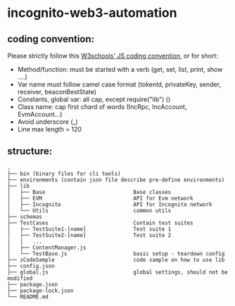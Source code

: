 # incognito-web3-automation

## coding convention:
Please strictly follow this [W3schools' JS coding convention](https://www.w3schools.com/js/js_conventions.asp), or for short:
- Method/function: must be started with a verb (get, set, list, print, show ....)
- Var name must follow camel case format (tokenId, privateKey, sender, receiver, beaconBestState)
- Constants, global var: all cap, except require("lib") ()
- Class name: cap first chard of words (IncRpc, IncAccount, EvmAccount...)
- Avoid underscore (_)
- Line max length = 120

## structure:
```
.
├── bin (binary files for cli tools)
├── environments (contain json file describe pre-define environments)
├── lib
│   ├── Base                            Base classes
│   ├── EVM                             API for Evm network
│   ├── Incognito                       API for Incognito network
│   └── Utils                           common utils
├── schemas
├── TestCases                           Contain test suites
│   ├── TestSuite1-[name]               Test suite 1
│   ├── TestSuite2-[name]               Test suite 2
|   |   ...
│   ├── ContentManager.js
│   └── TestBase.js                     basic setup - teardown config
├── zCodeSample                         code sample on how to use lib
├── config.json
├── global.js                           global settings, should not be modified
├── package.json
├── package-lock.json
└── README.md
```
